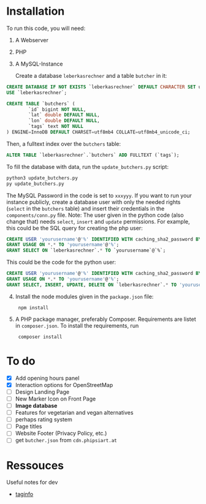 # Installation
To run this code, you will need:
1. A Webserver
2. PHP
3. A MySQL-Instance

   Create a database ```leberkasrechner``` and a table ```butcher``` in it:

```sql
CREATE DATABASE IF NOT EXISTS `leberkasrechner` DEFAULT CHARACTER SET utf8mb4 COLLATE utf8mb4_unicode_ci;
USE `leberkasrechner`;

CREATE TABLE `butchers` (
        `id` bigint NOT NULL,
        `lat` double DEFAULT NULL,
        `lon` double DEFAULT NULL,
        `tags` text NOT NULL
) ENGINE=InnoDB DEFAULT CHARSET=utf8mb4 COLLATE=utf8mb4_unicode_ci;
```

Then, a fulltext index over the ```butchers``` table:

```sql
ALTER TABLE `leberkasrechner`.`butchers` ADD FULLTEXT (`tags`); 
```

To fill the database with data, run the ```update_butchers.py``` script:


```bash
python3 update_butchers.py
py update_butchers.py
```

The MySQL Password in the code is set to ```xxxyyy```. If you want to run your instance publicly, create a database user with only the needed rights (```select``` in the ```butchers``` table) and insert their credentials in the ```components/conn.py``` file. Note: The user given in the python code (also change that) needs ```select```, ```insert``` and ```update``` permissions. For example, this could be the SQL query for creating the php user:

```sql
CREATE USER 'yourusername'@'%' IDENTIFIED WITH caching_sha2_password BY 'yourpassword';
GRANT USAGE ON *.* TO 'yourusername'@'%'; 
GRANT SELECT ON `leberkasrechner`.* TO `yourusername`@`%`;
```
   
This could be the code for the python user:

```sql
CREATE USER 'yourusername'@'%' IDENTIFIED WITH caching_sha2_password BY 'yourpassword';
GRANT USAGE ON *.* TO 'yourusername'@'%'; 
GRANT SELECT, INSERT, UPDATE, DELETE ON `leberkasrechner`.* TO 'yourusername'@'%';
```


4. Install the node modules given in the ```package.json``` file:

        npm install

5. A PHP package manager, preferably Composer. Requirements are listet in ```composer.json```. To install the requirements, run

        composer install

# To do

- [x] Add opening hours panel
- [x] Interaction options for OpenStreetMap
- [ ] Design Landing Page
- [ ] New Marker Icon on Front Page
- [ ] **Image database**
- [ ] Features for vegetarian and vegan alternatives
- [ ] perhaps rating system
- [ ] Page titles
- [ ] Website Footer (Privacy Policy, etc.)
- [ ] get ```butcher.json``` from ```cdn.phipsiart.at```

# Ressouces 
Useful notes for dev
- [taginfo](https://taginfo.openstreetmap.org/tags/shop=butcher#combinations)
